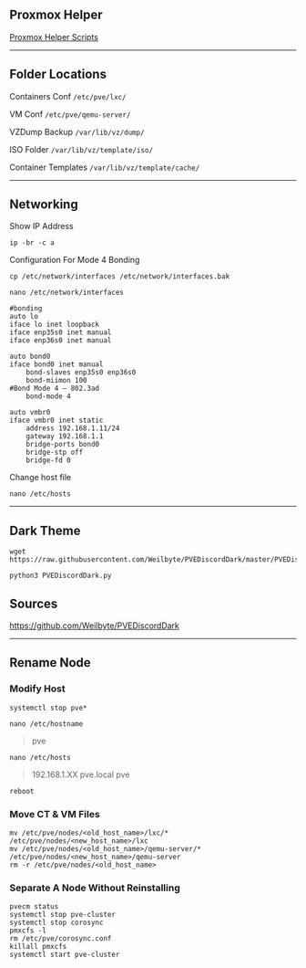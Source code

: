 ## Proxmox Helper
[Proxmox Helper Scripts](https://github.com/tteck/Proxmox)

---

## Folder Locations
Containers Conf ```/etc/pve/lxc/```

VM Conf ```/etc/pve/qemu-server/```

VZDump Backup ```/var/lib/vz/dump/```

ISO Folder ```/var/lib/vz/template/iso/```

Container Templates ```/var/lib/vz/template/cache/```

---

## Networking
Show IP Address
```
ip -br -c a
```

Configuration For Mode 4 Bonding
```
cp /etc/network/interfaces /etc/network/interfaces.bak
```
```
nano /etc/network/interfaces
```
```
#bonding
auto lo
iface lo inet loopback
iface enp35s0 inet manual
iface enp36s0 inet manual

auto bond0
iface bond0 inet manual
	bond-slaves enp35s0 enp36s0
	bond-miimon 100
#Bond Mode 4 – 802.3ad
	bond-mode 4

auto vmbr0
iface vmbr0 inet static
	address 192.168.1.11/24
 	gateway 192.168.1.1
	bridge-ports bond0
	bridge-stp off
	bridge-fd 0
```
Change host file
```
nano /etc/hosts
```

---

## Dark Theme
```
wget https://raw.githubusercontent.com/Weilbyte/PVEDiscordDark/master/PVEDiscordDark.py

python3 PVEDiscordDark.py
```

## Sources
https://github.com/Weilbyte/PVEDiscordDark

---

## Rename Node
### Modify Host
```systemctl stop pve*```

```nano /etc/hostname``` 
> pve

```nano /etc/hosts```
> 192.168.1.XX pve.local pve

```reboot```

### Move CT & VM Files
```
mv /etc/pve/nodes/<old_host_name>/lxc/* /etc/pve/nodes/<new_host_name>/lxc
mv /etc/pve/nodes/<old_host_name>/qemu-server/* /etc/pve/nodes/<new_host_name>/qemu-server
rm -r /etc/pve/nodes/<old_host_name>
```

### Separate A Node Without Reinstalling
```
pvecm status
systemctl stop pve-cluster
systemctl stop corosync
pmxcfs -l
rm /etc/pve/corosync.conf
killall pmxcfs
systemctl start pve-cluster
```
